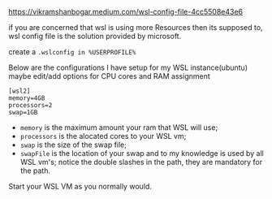 https://vikramshanbogar.medium.com/wsl-config-file-4cc5508e43e6

if you are concerned that wsl is using more Resources then its supposed to, wsl config file is the solution provided by microsoft.

create a `.wslconfig in %USERPROFILE%`

Below are the configurations I have setup for my WSL instance(ubuntu) maybe edit/add options for CPU cores and RAM assignment

```
[wsl2]
memory=4GB
processors=2
swap=1GB

```

- `memory` is the maximum amount your ram that WSL will use;
- `processors` is the alocated cores to your WSL vm;
- `swap` is the size of the swap file;
- `swapFile` is the location of your swap and to my knowledge is used by all WSL vm's; notice the double slashes in the path, they are mandatory for the path.

Start your WSL VM as you normally would.
